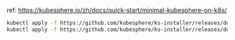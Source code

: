 

ref: https://kubesphere.io/zh/docs/quick-start/minimal-kubesphere-on-k8s/

~~~ sh
kubectl apply -f https://github.com/kubesphere/ks-installer/releases/download/v3.2.1/kubesphere-installer.yaml
kubectl apply -f https://github.com/kubesphere/ks-installer/releases/download/v3.2.1/cluster-configuration.yaml
~~~

